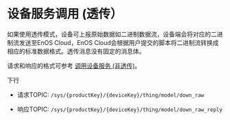 # 设备服务调用 (透传）

如果使用透传模式，设备可上报原始数据如二进制数据流，设备端会将对应的二进制流发送至EnOS Cloud，EnOS Cloud会根据用户提交的脚本将二进制流转换成相应的标准数据格式。透传消息没有固定的消息体。

请求和响应的格式可参考 [调用设备服务 (非透传)](invoke_services_nopass)。

下行
- 请求TOPIC: `/sys/{productKey}/{deviceKey}/thing/model/down_raw`

- 响应TOPIC: `/sys/{productKey}/{deviceKey}/thing/model/down_raw_reply`
